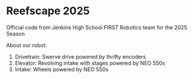 # Reefscape 2025

Official code from Jenkins High School FIRST Robotics team for the 2025 Season

About our robot:

 1. Drivetrain: Swerve drive powered by thrifty encoders
 2. Elevator: Revolving intake with stages powered by NEO 550s
 3. Intake: Wheels powered by NEO 550s
